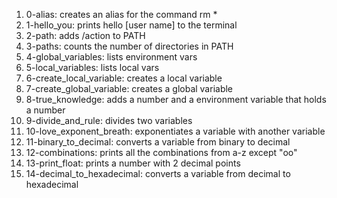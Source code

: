 1. 0-alias: creates an alias for the command rm *
2. 1-hello_you: prints hello [user name] to the terminal
3. 2-path: adds /action to PATH
4. 3-paths: counts the number of directories in PATH
5. 4-global_variables: lists environment vars
6. 5-local_variables: lists local vars
7. 6-create_local_variable: creates a local variable
8. 7-create_global_variable: creates a global variable
9. 8-true_knowledge: adds a number and a environment variable that holds a number
10. 9-divide_and_rule: divides two variables
11. 10-love_exponent_breath: exponentiates a variable with another variable
12. 11-binary_to_decimal: converts a variable from binary to decimal
13. 12-combinations: prints all the combinations from a-z except "oo"
14. 13-print_float: prints a number with 2 decimal points
15. 14-decimal_to_hexadecimal: converts a variable from decimal to hexadecimal
